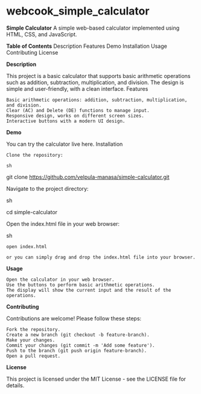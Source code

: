 # webcook_simple_calculator
**Simple Calculator**
A simple web-based calculator implemented using HTML, CSS, and JavaScript.

**Table of Contents**
    Description
    Features
    Demo
    Installation
    Usage
    Contributing
    License

**Description**

This project is a basic calculator that supports basic arithmetic operations such as addition, subtraction, multiplication, and division. The design is simple and user-friendly, with a clean interface.
Features

    Basic arithmetic operations: addition, subtraction, multiplication, and division.
    Clear (AC) and Delete (DE) functions to manage input.
    Responsive design, works on different screen sizes.
    Interactive buttons with a modern UI design.

**Demo**

You can try the calculator live here.
Installation

    Clone the repository:

    sh

git clone https://github.com/velpula-manasa/simple-calculator.git

Navigate to the project directory:

sh

cd simple-calculator

Open the index.html file in your web browser:

sh

    open index.html

    or you can simply drag and drop the index.html file into your browser.

**Usage**

    Open the calculator in your web browser.
    Use the buttons to perform basic arithmetic operations.
    The display will show the current input and the result of the operations.

**Contributing**

Contributions are welcome! Please follow these steps:

    Fork the repository.
    Create a new branch (git checkout -b feature-branch).
    Make your changes.
    Commit your changes (git commit -m 'Add some feature').
    Push to the branch (git push origin feature-branch).
    Open a pull request.

**License**

This project is licensed under the MIT License - see the LICENSE file for details.
